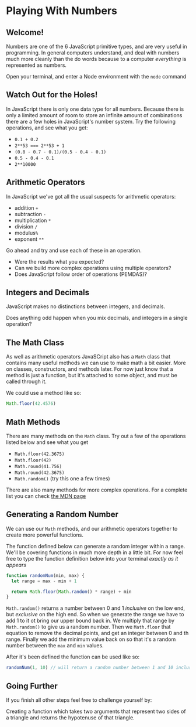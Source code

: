 # Playing With Numbers

## Welcome!

Numbers are one of the 6 JavaScript primitive types, and are very useful in programming. In general computers understand, and deal with numbers much more cleanly than the do words because to a computer *everything* is represented as numbers.

Open your terminal, and enter a Node environment with the `node` command

## Watch Out for the Holes!

In JavaScript there is only one data type for all numbers. Because there is only a limited amount of room to store an infinite amount of combinations there are a few holes in JavaScript's number system. Try the following operations, and see what you get:

- `0.1 + 0.2`
- `2**53 === 2**53 + 1`
- `(0.8 - 0.7 - 0.1)/(0.5 - 0.4 - 0.1)`
- `0.5 - 0.4 - 0.1`
- `2**10000`

## Arithmetic Operators

In JavaScript we've got all the usual suspects for arithmetic operators:

- addition `+`
- subtraction `-`
- multiplication `*`
- division `/`
- modulus`%`
- exponent `**`

Go ahead and try and use each of these in an operation.

- Were the results what you expected?
- Can we build more complex operations using multiple operators?
- Does JavaScript follow order of operations (PEMDAS)?

## Integers and Decimals

JavaScript makes no distinctions between integers, and decimals.

Does anything odd happen when you mix decimals, and integers in a single operation?

## The Math Class

As well as arithmetic operators JavaSCript also has a `Math` class that contains many useful methods we can use to make math a bit easier. More on classes, constructors, and methods later. For now just know that a method is just a function, but it's attached to some object, and must be called through it.

We could use a method like so:

```js
Math.floor(42.4576)
```

## Math Methods

There are many methods on the `Math` class. Try out a few of the operations listed below and see what you get

- `Math.floor(42.3675)`
- `Math.floor(42)`
- `Math.round(41.756)`
- `Math.round(42.3675)`
- `Math.random()` (try this one a few times)

There are also many methods for more complex operations. For a complete list you can check [the MDN page](https://developer.mozilla.org/en-US/docs/Web/JavaScript/Reference/Global_Objects/Math)

## Generating a Random Number

We can use our `Math` methods, and our arithmetic operators together to create more powerful functions.

The function defined below can generate a random integer within a range. We'll be covering functions in much more depth in a little bit. For now feel free to type the function definition below into your terminal *exactly as it appears*

```js
function randomNum(min, max) {
  let range = max - min + 1

  return Math.floor(Math.random() * range) + min
}
```

`Math.random()` returns a number between 0 and 1 *inclusive* on the low end, but *exclusive* on the high end. So when we generate the range we have to add 1 to it ot bring our upper bound back in. We multiply that range by `Math.random()` to give us a random number. Then we `Math.floor` that equation to remove the decimal points, and get an integer between 0 and th range. Finally we add the minimum value back on so that it's a random number between the `max` and `min` values.

After it's been defined the function can be used like so:

```js
randomNum(1, 10) // will return a random number between 1 and 10 inclusive on both ends
```

## Going Further

If you finish all other steps feel free to challenge yourself by:

Creating a function which takes two arguments that represent two sides of a triangle and returns the hypotenuse of that triangle.
